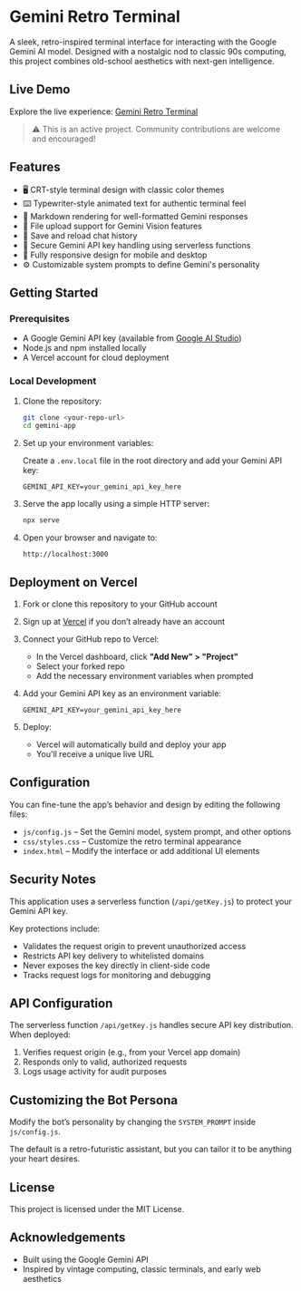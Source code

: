 # Gemini Retro Terminal

A sleek, retro-inspired terminal interface for interacting with the Google Gemini AI model. Designed with a nostalgic nod to classic 90s computing, this project combines old-school aesthetics with next-gen intelligence.

## Live Demo

Explore the live experience: [Gemini Retro Terminal](https://gemini-app-lake.vercel.app/)

> ⚠️ This is an active project. Community contributions are welcome and encouraged!


## Features

- 🖥️ CRT-style terminal design with classic color themes
- ⌨️ Typewriter-style animated text for authentic terminal feel
- 📝 Markdown rendering for well-formatted Gemini responses
- 📎 File upload support for Gemini Vision features
- 💾 Save and reload chat history
- 🔐 Secure Gemini API key handling using serverless functions
- 📱 Fully responsive design for mobile and desktop
- ⚙️ Customizable system prompts to define Gemini's personality



## Getting Started

### Prerequisites

- A Google Gemini API key (available from [Google AI Studio](https://makersuite.google.com/app/apikey))
- Node.js and npm installed locally
- A Vercel account for cloud deployment

### Local Development

1. Clone the repository:

    ```bash
    git clone <your-repo-url>
    cd gemini-app
    ```

2. Set up your environment variables:

    Create a `.env.local` file in the root directory and add your Gemini API key:

    ```env
    GEMINI_API_KEY=your_gemini_api_key_here
    ```

3. Serve the app locally using a simple HTTP server:

    ```bash
    npx serve
    ```

4. Open your browser and navigate to:

    ```
    http://localhost:3000
    ```


## Deployment on Vercel

1. Fork or clone this repository to your GitHub account  
2. Sign up at [Vercel](https://vercel.com) if you don’t already have an account  
3. Connect your GitHub repo to Vercel:

    - In the Vercel dashboard, click **"Add New" > "Project"**
    - Select your forked repo
    - Add the necessary environment variables when prompted

4. Add your Gemini API key as an environment variable:

    ```
    GEMINI_API_KEY=your_gemini_api_key_here
    ```

5. Deploy:

    - Vercel will automatically build and deploy your app
    - You'll receive a unique live URL


## Configuration

You can fine-tune the app’s behavior and design by editing the following files:

- `js/config.js` – Set the Gemini model, system prompt, and other options
- `css/styles.css` – Customize the retro terminal appearance
- `index.html` – Modify the interface or add additional UI elements


## Security Notes

This application uses a serverless function (`/api/getKey.js`) to protect your Gemini API key.

Key protections include:

- Validates the request origin to prevent unauthorized access
- Restricts API key delivery to whitelisted domains
- Never exposes the key directly in client-side code
- Tracks request logs for monitoring and debugging


## API Configuration

The serverless function `/api/getKey.js` handles secure API key distribution. When deployed:

1. Verifies request origin (e.g., from your Vercel app domain)
2. Responds only to valid, authorized requests
3. Logs usage activity for audit purposes



## Customizing the Bot Persona

Modify the bot’s personality by changing the `SYSTEM_PROMPT` inside `js/config.js`.

The default is a retro-futuristic assistant, but you can tailor it to be anything your heart desires.


## License

This project is licensed under the MIT License.


## Acknowledgements

- Built using the Google Gemini API  
- Inspired by vintage computing, classic terminals, and early web aesthetics

